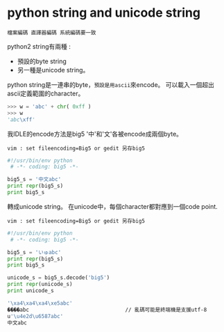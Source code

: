 # python string and unicode string


`檔案編碼 直譯器編碼 系統編碼要一致`

python2 string有兩種 :

- 預設的byte string 
- 另一種是unicode string。

python string是一連串的byte，`預設是用ascii`來encode。
可以載入一個超出ascii定義範圍的character。


```py
>>> w = 'abc' + chr( 0xff )
>>> w
'abc\xff'
```

我IDLE的encode方法是big5
'中'和'文'各被encode成兩個byte。


`vim : set fileencoding=Big5 or gedit 另存big5`

```py
#!/usr/bin/env python     
 # -*- coding: big5 -*-

big5_s = '中文abc'
print repr(big5_s)
print big5_s
```

轉成unicode string。
在unicode中，每個character都對應到一個code point.


`vim : set fileencoding=Big5 or gedit 另存big5`

```py
#!/usr/bin/env python     
 # -*- coding: big5 -*-

big5_s = 'いゅabc'
print repr(big5_s)
print big5_s

unicode_s = big5_s.decode('big5')
print repr(unicode_s)
print unicode_s
```

```sh
'\xa4\xa4\xa4\xe5abc'
����abc                               // 亂碼可能是終端機是支援utf-8
u'\u4e2d\u6587abc'
中文abc
```

